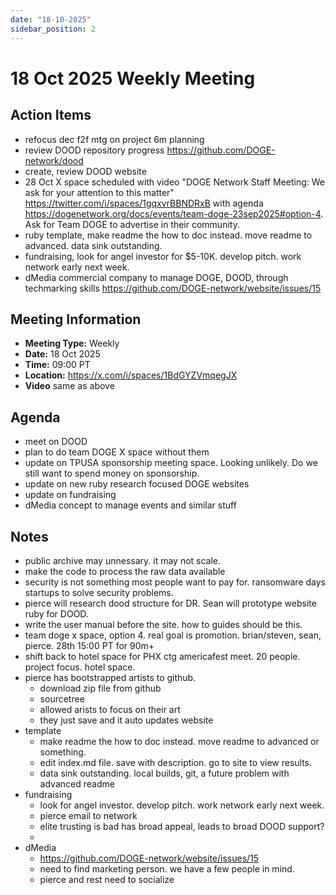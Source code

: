 ```yaml
---
date: "18-10-2025"
sidebar_position: 2
---
```


# 18 Oct 2025 Weekly Meeting

## Action Items

- refocus dec f2f mtg on project 6m planning
- review DOOD repository progress https://github.com/DOGE-network/dood
- create, review DOOD website
- 28 Oct X space scheduled with video "DOGE Network Staff Meeting: We ask for your attention to this matter" https://twitter.com/i/spaces/1gqxvrBBNDRxB with agenda https://dogenetwork.org/docs/events/team-doge-23sep2025#option-4. Ask for Team DOGE to advertise in their community. 
- ruby template, make readme the how to doc instead. move readme to advanced. data sink outstanding.
- fundraising, look for angel investor for $5-10K. develop pitch. work network early next week.
- dMedia commercial company to manage DOGE, DOOD, through techmarking skills https://github.com/DOGE-network/website/issues/15

## Meeting Information

- **Meeting Type:** Weekly
- **Date:**  18 Oct 2025
- **Time:** 09:00 PT
- **Location:** https://x.com/i/spaces/1BdGYZVmqegJX
- **Video** same as above

## Agenda

- meet on DOOD
- plan to do team DOGE X space without them
- update on TPUSA sponsorship meeting space. Looking unlikely. Do we still want to spend money on sponsorship. 
- update on new ruby research focused DOGE websites
- update on fundraising
- dMedia concept to manage events and similar stuff

## Notes

- public archive may unnessary. it may not scale. 
- make the code to process the raw data available
- security is not something most people want to pay for. ransomware days startups to solve security problems. 
- pierce will research dood structure for DR. Sean will prototype website ruby for DOOD. 
- write the user manual before the site. how to guides should be this. 
- team doge x space, option 4. real goal is promotion. brian/steven, sean, pierce. 28th 15:00 PT for 90m+
- shift back to hotel space for PHX ctg americafest meet. 20 people. project focus. hotel space. 
- pierce has bootstrapped artists to github. 
    - download zip file from github
    - sourcetree
    - allowed arists to focus on their art
    - they just save and it auto updates website
- template
    - make readme the how to doc instead. move readme to advanced or something. 
    - edit index.md file. save with description. go to site to view results. 
    - data sink outstanding. local builds, git, a future problem with advanced readme
- fundraising
    - look for angel investor. develop pitch. work network early next week. 
    - pierce email to network
    - elite trusting is bad has broad appeal, leads to broad DOOD support?
    - 
- dMedia
    - https://github.com/DOGE-network/website/issues/15
    - need to find marketing person. we have a few people in mind. 
    - pierce and rest need to socialize